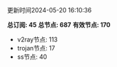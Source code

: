 更新时间2024-05-20 16:10:36

**总订阅: 45**
**总节点: 687**
**有效节点: 170**
- v2ray节点: 113
- trojan节点: 17
- ss节点: 40
